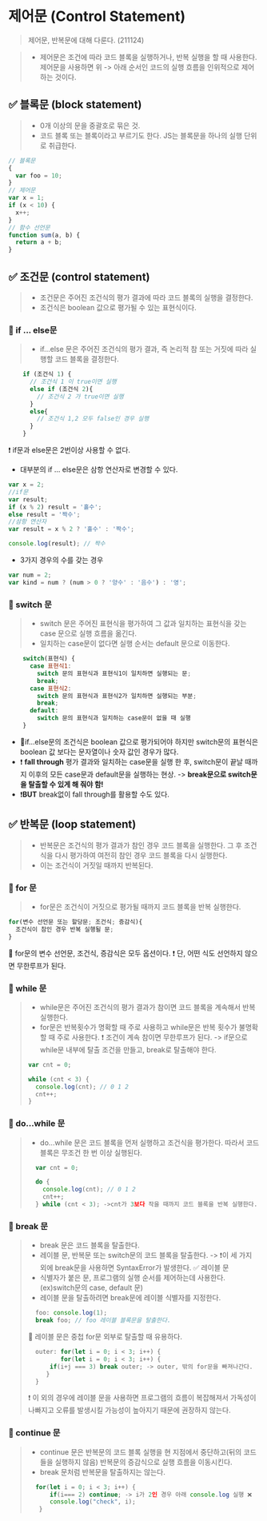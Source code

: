 # 제어문 (Control Statement)

> 제어문, 반복문에 대해 다룬다. (211124)

> - 제어문은 조건에 따라 코드 블록을 실행하거나, 반복 실행을 할 때 사용한다. 제어문을 사용하면 위 -> 아래 순서인 코드의 실행 흐름을 인위적으로 제어하는 것이다.

## ✅ 블록문 (block statement)

> - 0개 이상의 문을 중괄호로 묶은 것.
> - 코드 블록 또는 블록이라고 부르기도 한다. JS는 블록문을 하나의 실행 단위로 취급한다.

```js
// 블록문
{
  var foo = 10;
}
// 제어문
var x = 1;
if (x < 10) {
  x++;
}
// 함수 선언문
function sum(a, b) {
  return a + b;
}
```

## ✅ 조건문 (control statement)

> - 조건문은 주어진 조건식의 평가 결과에 따라 코드 블록의 실행을 결정한다.
> - 조건식은 boolean 값으로 평가될 수 있는 표현식이다.

### 🔰 if ... else문

> - if...else 문은 주어진 조건식의 평가 결과, 즉 논리적 참 또는 거짓에 따라 실행할 코드 블록을 결정한다.

```js
	if (조건식 1) {
	  // 조건식 1 이 true이면 실행
	  else if (조건식 2){
	    // 조건식 2 가 true이면 실행
	  }
	  else{
	    // 조건식 1,2 모두 false인 경우 실행
	  }
	}
```

❗ if문과 else문은 2번이상 사용할 수 없다.

- 대부분의 if ... else문은 삼항 연산자로 변경할 수 있다.

```js
var x = 2;
//if문
var result;
if (x % 2) result = '홀수';
else result = '짝수';
//삼항 연산자
var result = x % 2 ? '홀수' : '짝수';

console.log(result); // 짝수
```

- 3가지 경우의 수를 갖는 경우

```js
var num = 2;
var kind = num ? (num > 0 ? '양수' : '음수') : '영';
```

### 🔰 switch 문

> - switch 문은 주어진 표현식을 평가하여 그 값과 일치하는 표현식을 갖는 case 문으로 실행 흐름을 옮긴다.
> - 일치하는 case문이 없다면 실행 순서는 default 문으로 이동한다.

```js
	switch(표현식) {
	  case 표현식1:
	    switch 문의 표현식과 표현식1이 일치하면 실행되는 문;
	    break;
	  case 표현식2:
	    switch 문의 표현식과 표현식2가 일치하면 실행되는 부분;
	    break;
	  default:
	    switch 문의 표현식과 일치하는 case문이 없을 때 실행
	}
```

- 📌if...else문의 조건식은 boolean 값으로 평가되어야 하지만 switch문의 표현식은 boolean 값 보다는 문자열이나 숫자 값인 경우가 많다.
- ❗ **fall through**
  평가 결과와 일치하는 case문을 실행 한 후, switch문이 끝날 때까지 이후의 모든 case문과 default문을 실행하는 현상. -> **break문으로 switch문을 탈출할 수 있게 해 줘야 함!**
- ❗**BUT** break없이 fall through를 활용할 수도 있다.

## ✅ 반복문 (loop statement)

> - 반복문은 조건식의 평가 결과가 참인 경우 코드 블록을 실행한다. 그 후 조건식을 다시 평가하여 여전히 참인 경우 코드 블록을 다시 실행한다.
> - 이는 조건식이 거짓일 때까지 반복된다.

### 🔰 for 문

> - for문은 조건식이 거짓으로 평가될 때까지 코드 블록을 반복 실행한다.

```js
for(변수 선언문 또는 할당문; 조건식; 증감식){
  조건식이 참인 경우 반복 실행될 문;
}
```

📌 for문의 변수 선언문, 조건식, 증감식은 모두 옵션이다.
❗ 단, 어떤 식도 선언하지 않으면 무한루프가 된다.

### 🔰 while 문

> - while문은 주어진 조건식의 평가 결과가 참이면 코드 블록을 계속해서 반복 실행한다.
> - for문은 반복횟수가 명확할 때 주로 사용하고 while문은 반복 횟수가 불명확할 때 주로 사용한다.
>   ❗ 조건이 계속 참이면 무한루프가 된다. -> if문으로 while문 내부에 탈출 조건을 만들고, break로 탈출해야 한다.
>
> ```js
> var cnt = 0;
>
> while (cnt < 3) {
>   console.log(cnt); // 0 1 2
>   cnt++;
> }
> ```

### 🔰 do...while 문

> - do...while 문은 코드 블록을 먼저 실행하고 조건식을 평가한다. 따라서 코드 블록은 무조건 한 번 이상 실행된다.
>
> ```js
> 	var cnt = 0;
>
> 	do {
> 	  console.log(cnt); // 0 1 2
> 	  cnt++;
> 	} while (cnt < 3); ->cnt가 3보다 작을 때까지 코드 블록을 반복 실행한다.
> ```

### 🔰 break 문

> - break 문은 코드 블록을 탈출한다.
> - 레이블 문, 반복문 또는 switch문의 코드 블록을 탈출한다. -> ❗이 세 가지 외에 break문을 사용하면 SyntaxError가 발생한다.
>   ✅ 레이블 문
> - 식별자가 붙은 문, 프로그램의 실행 순서를 제어하는데 사용한다. (ex)switch문의 case, default 문)
> - 레이블 문을 탈출하려면 break문에 레이블 식별자를 지정한다.
>
> ```js
> 	foo: console.log(1);
> 	break foo; // foo 레이블 블록문을 탈출한다.
> ```
>
> 📌 레이블 문은 중첩 for문 외부로 탈출할 때 유용하다.
>
> ```js
> 	outer: for(let i = 0; i < 3; i++) {
>      	   for(let i = 0; i < 3; i++) {
> 		if(i+j === 3) break outer; -> outer, 밖의 for문을 빠져나간다.
> 	   }
> 	}
> ```
>
> ❗ 이 외의 경우에 레이블 문을 사용하면 프로그램의 흐름이 복잡해져서 가독성이 나빠지고 오류를 발생시킬 가능성이 높아지기 때문에 권장하지 않는다.

### 🔰 continue 문

> - continue 문은 반복문의 코드 블록 실행을 현 지점에서 중단하고(뒤의 코드들을 실행하지 않음) 반복문의 증감식으로 실행 흐름을 이동시킨다.
> - break 문처럼 반복문을 탈출하지는 않는다.
>
> ```js
> 	for(let i = 0; i < 3; i++) {
> 	    if(i=== 2) continue; -> i가 2인 경우 아래 console.log 실행 ❌
> 		console.log("check", i);
> 	 }
> ```
